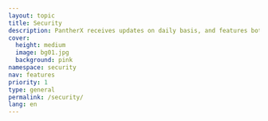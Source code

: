 ```yaml
---
layout: topic
title: Security
description: PantherX receives updates on daily basis, and features both system and application firewall.
cover:
  height: medium
  image: bg01.jpg
  background: pink
namespace: security
nav: features
priority: 1
type: general
permalink: /security/
lang: en
---
```

